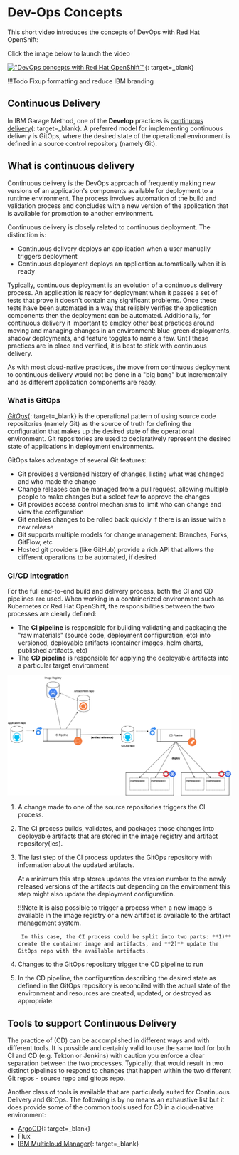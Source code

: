 # Dev-Ops Concepts

This short video introduces the concepts of DevOps with Red Hat OpenShift:

Click the image below to launch the video

[!["DevOps concepts with Red Hat OpenShift`"](http://img.youtube.com/vi/GOPWObjFTsI/0.jpg)](https://youtu.be/GOPWObjFTsI "DevOps concepts with Red Hat OpenShift"){: target=_blank}

!!!Todo
    Fixup formatting and reduce IBM branding

## Continuous Delivery

In IBM Garage Method, one of the **Develop** practices is [continuous delivery](https://www.ibm.com/garage/method/practices/deliver/practice_continuous_delivery/){: target=_blank}. A preferred model for implementing continuous delivery is GitOps, where the desired state of the operational environment
is defined in a source control repository (namely Git).

## What is continuous delivery

Continuous delivery is the DevOps approach of frequently making new versions of an application's components available for deployment to a runtime environment. The process involves automation of the build and validation process and concludes with a new version of the application that is available for promotion to another environment.

Continuous delivery is closely related to continuous deployment. The distinction is:

- Continuous delivery deploys an application when a user manually triggers deployment
- Continuous deployment deploys an application automatically when it is ready

Typically, continuous deployment is an evolution of a continuous delivery process. An application is ready for deployment when it passes a set of tests that prove it doesn't contain any significant problems. Once these tests have been automated in a way that reliably verifies the application components then the deployment can be automated. Additionally, for continuous delivery it important to employ other best practices around moving and managing changes in an environment: blue-green deployments, shadow deployments, and feature toggles to name a few. Until these practices are in place and verified, it is best to stick with continuous delivery.

As with most cloud-native practices, the move from continuous deployment to continuous delivery would not be done in a "big bang" but incrementally and as different application components are ready.

### What is GitOps

[*GitOps*](https://www.weave.works/technologies/gitops/){: target=_blank} is the operational pattern of using source code repositories (namely Git) as the source of truth for defining the configuration that makes up the desired state of the operational environment. Git repositories are used to declaratively represent the desired state of applications in deployment environments.

GitOps takes advantage of several Git features:

- Git provides a versioned history of changes, listing what was changed and who made the change
- Change releases can be managed from a pull request, allowing multiple people to make changes but a select few to approve the changes
- Git provides access control mechanisms to limit who can change and view the configuration
- Git enables changes to be rolled back quickly if there is an issue with a new release
- Git supports multiple models for change management: Branches, Forks, GitFlow, etc
- Hosted git providers (like GitHub) provide a rich API that allows the different operations to be automated, if desired

### CI/CD integration

For the full end-to-end build and delivery process, both the CI and CD pipelines are used. When working in a containerized environment such as Kubernetes or Red Hat OpenShift, the responsibilities between the two processes are clearly defined:

- The **CI pipeline** is responsible for building validating and packaging the "raw materials" (source code, deployment configuration, etc) into versioned, deployable artifacts (container images, helm charts, published artifacts, etc)
- The **CD pipeline** is responsible for applying the deployable artifacts into a particular target environment

![CI/CD end-to-end](./images/CI_CD-pipelines.png)

1. A change made to one of the source repositories triggers the CI process.

2. The CI process builds, validates, and packages those changes into deployable artifacts that are stored in the image
registry and artifact repository(ies).

3. The last step of the CI process updates the GitOps repository with information about the updated artifacts.

    At a minimum this step stores updates the version number to the newly released versions of the artifacts but depending on the environment this step might also update the deployment configuration.

    !!!Note
        It is also possible to trigger a process when a new image is available in the image registry or a new artifact is available to the artifact management system.

        In this case, the CI process could be split into two parts: **1)** create the container image and artifacts, and **2)** update the GitOps repo with the available artifacts.

4. Changes to the GitOps repository trigger the CD pipeline to run

5. In the CD pipeline, the configuration describing the desired state as defined in the GitOps repository is reconciled with the actual state of the environment and resources are created, updated, or destroyed as appropriate.

## Tools to support Continuous Delivery

The practice of (CD) can be accomplished in different ways and with different tools. It is possible and certainly valid to use the same tool for both CI and CD (e.g. Tekton or Jenkins) with caution you enforce a clear separation between the two processes. Typically, that would result in two distinct pipelines to respond to changes that happen within the two different Git repos - source repo and gitops repo.

Another class of tools is available that are particularly suited for Continuous Delivery and GitOps. The following is by no means an exhaustive list but it does provide some of the common tools used for CD in a cloud-native environment:

- [ArgoCD](../../reference/tools/argocd.md){: target=_blank}
- Flux
- [IBM Multicloud Manager](https://www.ibm.com/cloud/cloud-pak-for-management){: target=_blank}
